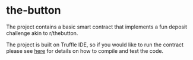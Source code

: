 # the-button
The project contains a basic smart contract that implements a fun deposit challenge akin to r/thebutton.

The project is built on Truffle IDE, so if you would like to run the contract please see [here](https://www.trufflesuite.com/docs/truffle/overview) for details on how to compile and test the code.
